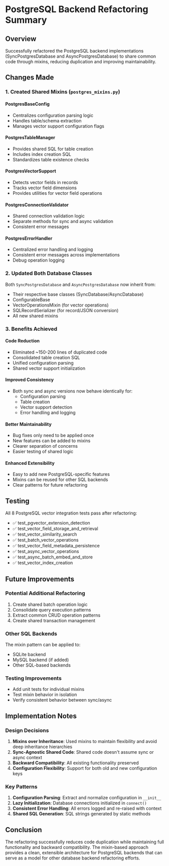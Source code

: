 # PostgreSQL Backend Refactoring Summary

## Overview
Successfully refactored the PostgreSQL backend implementations (SyncPostgresDatabase and AsyncPostgresDatabase) to share common code through mixins, reducing duplication and improving maintainability.

## Changes Made

### 1. Created Shared Mixins (`postgres_mixins.py`)

#### PostgresBaseConfig
- Centralizes configuration parsing logic
- Handles table/schema extraction
- Manages vector support configuration flags

#### PostgresTableManager  
- Provides shared SQL for table creation
- Includes index creation SQL
- Standardizes table existence checks

#### PostgresVectorSupport
- Detects vector fields in records
- Tracks vector field dimensions
- Provides utilities for vector field operations

#### PostgresConnectionValidator
- Shared connection validation logic
- Separate methods for sync and async validation
- Consistent error messages

#### PostgresErrorHandler
- Centralized error handling and logging
- Consistent error messages across implementations
- Debug operation logging

### 2. Updated Both Database Classes

Both `SyncPostgresDatabase` and `AsyncPostgresDatabase` now inherit from:
- Their respective base classes (SyncDatabase/AsyncDatabase)
- ConfigurableBase
- VectorOperationsMixin (for vector operations)
- SQLRecordSerializer (for record/JSON conversion)
- All new shared mixins

### 3. Benefits Achieved

#### Code Reduction
- Eliminated ~150-200 lines of duplicated code
- Consolidated table creation SQL
- Unified configuration parsing
- Shared vector support initialization

#### Improved Consistency
- Both sync and async versions now behave identically for:
  - Configuration parsing
  - Table creation
  - Vector support detection
  - Error handling and logging

#### Better Maintainability
- Bug fixes only need to be applied once
- New features can be added to mixins
- Clearer separation of concerns
- Easier testing of shared logic

#### Enhanced Extensibility
- Easy to add new PostgreSQL-specific features
- Mixins can be reused for other SQL backends
- Clear patterns for future refactoring

## Testing

All 8 PostgreSQL vector integration tests pass after refactoring:
- ✅ test_pgvector_extension_detection
- ✅ test_vector_field_storage_and_retrieval
- ✅ test_vector_similarity_search
- ✅ test_batch_vector_operations
- ✅ test_vector_field_metadata_persistence
- ✅ test_async_vector_operations
- ✅ test_async_batch_embed_and_store
- ✅ test_vector_index_creation

## Future Improvements

### Potential Additional Refactoring
1. Create shared batch operation logic
2. Consolidate query execution patterns
3. Extract common CRUD operation patterns
4. Create shared transaction management

### Other SQL Backends
The mixin pattern can be applied to:
- SQLite backend
- MySQL backend (if added)
- Other SQL-based backends

### Testing Improvements
- Add unit tests for individual mixins
- Test mixin behavior in isolation
- Verify consistent behavior between sync/async

## Implementation Notes

### Design Decisions
1. **Mixins over Inheritance**: Used mixins to maintain flexibility and avoid deep inheritance hierarchies
2. **Sync-Agnostic Shared Code**: Shared code doesn't assume sync or async context
3. **Backward Compatibility**: All existing functionality preserved
4. **Configuration Flexibility**: Support for both old and new configuration keys

### Key Patterns
1. **Configuration Parsing**: Extract and normalize configuration in `__init__`
2. **Lazy Initialization**: Database connections initialized in `connect()`
3. **Consistent Error Handling**: All errors logged and re-raised with context
4. **Shared SQL Generation**: SQL strings generated by static methods

## Conclusion

The refactoring successfully reduces code duplication while maintaining full functionality and backward compatibility. The mixin-based approach provides a clean, extensible architecture for PostgreSQL backends that can serve as a model for other database backend refactoring efforts.